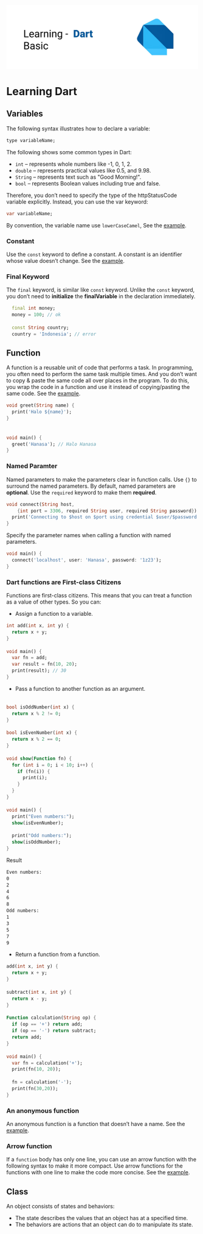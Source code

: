 ![Dart banner repository](./assets/dart.jpg)

# Learning Dart

## Variables

The following syntax illustrates how to declare a variable:

```dart
type variableName;
```

The following shows some common types in Dart:

- `int` – represents whole numbers like -1, 0, 1, 2.
- `double` – represents practical values like 0.5, and 9.98.
- `String` – represents text such as "Good Morning!".
- `bool` – represents Boolean values including true and false.

Therefore, you don’t need to specify the type of the httpStatusCode variable explicitly. Instead, you can use the var keyword:

```dart
var variableName;
```

By convention, the variable name use `lowerCaseCamel`, See the [example](./playground/primitives.dart).

### Constant

Use the `const` keyword to define a constant. A constant is an identifier whose value doesn’t change. See the [example](./playground/const.dart).

### Final Keyword

The `final` keyword, is similar like `const` keyword. Unlike the `const` keyword, you don’t need to **initialize** the **finalVariable** in the declaration immediately.

```dart
  final int money;
  money = 100; // ok

  const String country;
  country = 'Indonesia'; // error
```

## Function

A function is a reusable unit of code that performs a task. In programming, you often need to perform the same task multiple times. And you don’t want to copy & paste the same code all over places in the program. To do this, you wrap the code in a function and use it instead of copying/pasting the same code. See the [example](./playground/function.dart).

```dart
void greet(String name) {
  print('Halo ${name}');
}


void main() {
  greet('Hanasa'); // Halo Hanasa
}
```

### Named Paramter

Named parameters to make the parameters clear in function calls. Use `{}` to surround the named parameters. By default, named parameters are **optional**. Use the `required` keyword to make them **required**.

```dart
void connect(String host,
    {int port = 3306, required String user, required String password}) {
  print('Connecting to $host on $port using credential $user/$password');
}
```

Specify the parameter names when calling a function with named parameters.

```dart
void main() {
  connect('localhost', user: 'Hanasa', password: '1z23');
}
```

### Dart functions are First-class Citizens

Functions are first-class citizens. This means that you can treat a function as a value of other types. So you can:

- Assign a function to a variable.

```dart
int add(int x, int y) {
  return x + y;
}

void main() {
  var fn = add;
  var result = fn(10, 20);
  print(result); // 30
}
```

- Pass a function to another function as an argument.

```dart

bool isOddNumber(int x) {
  return x % 2 != 0;
}

bool isEvenNumber(int x) {
  return x % 2 == 0;
}

void show(Function fn) {
  for (int i = 0; i < 10; i++) {
    if (fn(i)) {
      print(i);
    }
  }
}

void main() {
  print("Even numbers:");
  show(isEvenNumber);

  print("Odd numbers:");
  show(isOddNumber);
}

```

Result

```bash
Even numbers:
0
2
4
6
8
Odd numbers:
1
3
5
7
9
```

- Return a function from a function.

```dart
add(int x, int y) {
  return x + y;
}

subtract(int x, int y) {
  return x - y;
}

Function calculation(String op) {
  if (op == '+') return add;
  if (op == '-') return subtract;
  return add;
}

void main() {
  var fn = calculation('+');
  print(fn(10, 20));

  fn = calculation('-');
  print(fn(30,20));
}
```

### An anonymous function

An anonymous function is a function that doesn’t have a name. See the [example](./playground/anonymous_function.dart).

### Arrow function

If a `function` body has only one line, you can use an arrow function with the following syntax to make it more compact. Use arrow functions for the functions with one line to make the code more concise. See the [example](./playground/arrow_function.dart).

## Class

An object consists of states and behaviors:

- The state describes the values that an object has at a specified time.
- The behaviors are actions that an object can do to manipulate its state.
